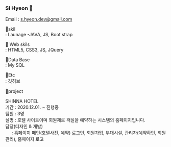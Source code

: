 ### Si Hyeon  🌱 

Email : s.hyeon.dev@gmail.com


🌱skil <br>
  : Launage -JAVA, JS, Boot strap

🌱 Web skils <br>
  : HTML5, CSS3, JS, JQuery

🌱Data Base <br>
  : My SQL
  
🌱Etc <br>
  : 깃허브

🌱project <br>
 
SHINNA HOTEL<br>
기간 : 2020.12.01. ~ 진행중<br>
팀원 : 3명<br>
설명 : 호텔 사이트이며 회원제로 객실을 예약하는 시스템의 홈페이지입니다.<br>
담당(디자인 & 개발) <br>
&nbsp;&nbsp;&nbsp;&nbsp;&nbsp;: 홈페이지 메인(호텔사진, 예약) 로그인, 회원가입, 부대시설, 관리자(예약확인, 회원관리), 홈페이지 로고



<!--
**sihyeon01/sihyeon01** is a ✨ _special_ ✨ repository because its `README.md` (this file) appears on your GitHub profile.

Here are some ideas to get you started:

- 🔭 I’m currently working on ...
- 🌱 I’m currently learning ...
- 👯 I’m looking to collaborate on ...
- 🤔 I’m looking for help with ...
- 💬 Ask me about ...
- 📫 How to reach me: ...
- 😄 Pronouns: ...
- ⚡ Fun fact: ...
-->
